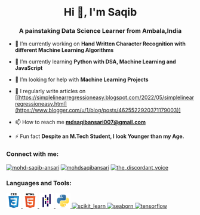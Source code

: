 <h1 align="center">Hi 👋, I'm Saqib</h1>
<h3 align="center">A painstaking Data Science Learner from Ambala,India</h3>

- 🔭 I’m currently working on **Hand Written Character Recognition with different Machine Learning Algorithms**

- 🌱 I’m currently learning **Python with DSA, Machine Learning and JavaScript**

- 🤝 I’m looking for help with **Machine Learning Projects**

- 📝 I regularly write articles on [[https://simplelinearregressioneasy.blogspot.com/2022/05/simplelinearregressioneasy.html](https://www.blogger.com/u/1/blog/posts/4625522920371179003)]

- 📫 How to reach me **mdsaqibansari007@gmail.com**

- ⚡ Fun fact **Despite an M.Tech Student, I look Younger than my Age.**

<h3 align="left">Connect with me:</h3>
<p align="left">
<a href="https://linkedin.com/in/mohd-saqib-ansari" target="blank"><img align="center" src="https://raw.githubusercontent.com/rahuldkjain/github-profile-readme-generator/master/src/images/icons/Social/linked-in-alt.svg" alt="mohd-saqib-ansari" height="30" width="40" /></a>
<a href="https://kaggle.com/mohdsaqibansari" target="blank"><img align="center" src="https://raw.githubusercontent.com/rahuldkjain/github-profile-readme-generator/master/src/images/icons/Social/kaggle.svg" alt="mohdsaqibansari" height="30" width="40" /></a>
<a href="https://instagram.com/the_discordant_voice" target="blank"><img align="center" src="https://raw.githubusercontent.com/rahuldkjain/github-profile-readme-generator/master/src/images/icons/Social/instagram.svg" alt="the_discordant_voice" height="30" width="40" /></a>
</p>

<h3 align="left">Languages and Tools:</h3>
<p align="left"> <a href="https://www.w3schools.com/css/" target="_blank" rel="noreferrer"> <img src="https://raw.githubusercontent.com/devicons/devicon/master/icons/css3/css3-original-wordmark.svg" alt="css3" width="40" height="40"/> </a> <a href="https://www.w3.org/html/" target="_blank" rel="noreferrer"> <img src="https://raw.githubusercontent.com/devicons/devicon/master/icons/html5/html5-original-wordmark.svg" alt="html5" width="40" height="40"/> </a> <a href="https://pandas.pydata.org/" target="_blank" rel="noreferrer"> <img src="https://raw.githubusercontent.com/devicons/devicon/2ae2a900d2f041da66e950e4d48052658d850630/icons/pandas/pandas-original.svg" alt="pandas" width="40" height="40"/> </a> <a href="https://www.python.org" target="_blank" rel="noreferrer"> <img src="https://raw.githubusercontent.com/devicons/devicon/master/icons/python/python-original.svg" alt="python" width="40" height="40"/> </a> <a href="https://scikit-learn.org/" target="_blank" rel="noreferrer"> <img src="https://upload.wikimedia.org/wikipedia/commons/0/05/Scikit_learn_logo_small.svg" alt="scikit_learn" width="40" height="40"/> </a> <a href="https://seaborn.pydata.org/" target="_blank" rel="noreferrer"> <img src="https://seaborn.pydata.org/_images/logo-mark-lightbg.svg" alt="seaborn" width="40" height="40"/> </a> <a href="https://www.tensorflow.org" target="_blank" rel="noreferrer"> <img src="https://www.vectorlogo.zone/logos/tensorflow/tensorflow-icon.svg" alt="tensorflow" width="40" height="40"/> </a> </p>

